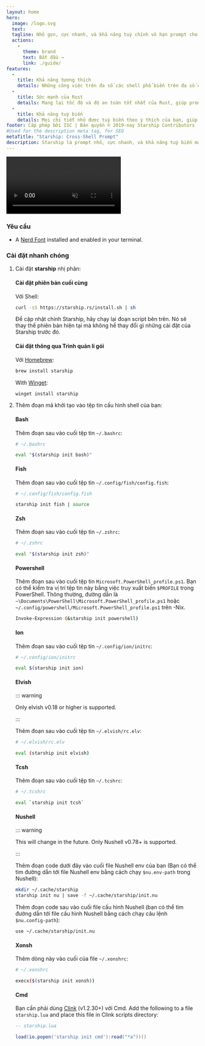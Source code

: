 ```yaml
---
layout: home
hero:
  image: /logo.svg
  text:
  tagline: Nhỏ gọn, cực nhanh, và khả năng tuỳ chỉnh vô hạn prompt cho bất kì shell nào!
  actions:
    - 
      theme: brand
      text: Bắt đầu →
      link: ./guide/
features:
  - 
    title: Khả năng tương thích
    details: Những công việc trên đa số các shell phổ biến trên đa số các hệ điều hành phổ biến. Sử dụng nó ở mọi nơi!
  - 
    title: Sức mạnh của Rust
    details: Mang lại tốc độ và độ an toàn tốt nhất của Rust, giúp prompt của bạn thực thi nhanh chóng và đáng tin cậy nhất có thể.
  - 
    title: Khả năng tuỳ biến
    details: Mọi chi tiết nhỏ được tuỳ biến theo ý thích của bạn, giúp prompt này nhỏ nhất có thể hoặc phong phú về tính năng như bạn muốn.
footer: Cấp phép bởi ISC | Bản quyền © 2019-nay Starship Contributors
#Used for the description meta tag, for SEO
metaTitle: "Starship: Cross-Shell Prompt"
description: Starship là prompt nhỏ, cực nhanh, và khả năng tuỳ biến mạnh mẽ cho bất kì shell nào! Hiển thị thông tin bạn cần, trong khi vẫn giữ cho đẹp và nhỏ gọn. Quick installation available for Bash, Fish, ZSH, Ion, Tcsh, Elvish, Nu, Xonsh, Cmd, and PowerShell.
---
```


<script setup>
import { onMounted } from 'vue'

onMounted(() => {
  const urlParams = new URLSearchParams(window.location.search)
  if (urlParams.has('uwu') || urlParams.has('kawaii')) {
    const img = document.querySelector('.VPHero .VPImage.image-src')
    img.classList.add('uwu')
    img.src = '/logo-uwu.png'
    img.alt = 'Kawaii Starship Logo by @sawaratsuki1004'
  }
})
</script>

<video class="demo-video" muted autoplay loop playsinline>
  <source src="/demo.webm" type="video/webm">
  <source src="/demo.mp4" type="video/mp4">
</video>

### Yêu cầu

- A [Nerd Font](https://www.nerdfonts.com/) installed and enabled in your terminal.

### Cài đặt nhanh chóng

1. Cài đặt **starship** nhị phân:


   #### Cài đặt phiên bản cuối cùng

   Với Shell:

   ```sh
   curl -sS https://starship.rs/install.sh | sh
   ```

   Để cập nhật chính Starship, hãy chạy lại đoạn script bên trên. Nó sẽ thay thế phiên bản hiện tại mà không hề thay đổi gì những cài đặt của Starship trước đó.


   #### Cài đặt thông qua Trình quản lí gói

   Với [Homebrew](https://brew.sh/):

   ```sh
   brew install starship
   ```

   With [Winget](https://github.com/microsoft/winget-cli):

   ```powershell
   winget install starship
   ```

1. Thêm đoạn mã khởi tạo vào tệp tin cấu hình shell của bạn:


   #### Bash

   Thêm đoạn sau vào cuối tệp tin `~/.bashrc`:

   ```sh
   # ~/.bashrc

   eval "$(starship init bash)"
   ```


   #### Fish

   Thêm đoạn sau vào cuối tệp tin `~/.config/fish/config.fish`:

   ```sh
   # ~/.config/fish/config.fish

   starship init fish | source
   ```


   #### Zsh

   Thêm đoạn sau vào cuối tệp tin `~/.zshrc`:

   ```sh
   # ~/.zshrc

   eval "$(starship init zsh)"
   ```


   #### Powershell

   Thêm đoạn sau vào cuối tệp tin `Microsoft.PowerShell_profile.ps1`. Bạn có thể kiểm tra vị trí tệp tin này bằng việc truy xuất biến `$PROFILE` trong PowerShell. Thông thường, đường dẫn là `~\Documents\PowerShell\Microsoft.PowerShell_profile.ps1` hoặc `~/.config/powershell/Microsoft.PowerShell_profile.ps1` trên -Nix.

   ```sh
   Invoke-Expression (&starship init powershell)
   ```


   #### Ion

   Thêm đoạn sau vào cuối tệp tin `~/.config/ion/initrc`:

   ```sh
   # ~/.config/ion/initrc

   eval $(starship init ion)
   ```


   #### Elvish

   ::: warning

   Only elvish v0.18 or higher is supported.

   :::

   Thêm đoạn sau vào cuối tệp tin `~/.elvish/rc.elv`:

   ```sh
   # ~/.elvish/rc.elv

   eval (starship init elvish)
   ```


   #### Tcsh

   Thêm đoạn sau vào cuối tệp tin `~/.tcshrc`:

   ```sh
   # ~/.tcshrc

   eval `starship init tcsh`
   ```


   #### Nushell

   ::: warning

   This will change in the future. Only Nushell v0.78+ is supported.

   :::

   Thêm đoạn code dưới đây vào cuối file Nushell env của bạn (Bạn có thể tìm đường dẫn tới file Nushell env bằng cách chạy `$nu.env-path` trong Nushell):

   ```sh
   mkdir ~/.cache/starship
   starship init nu | save -f ~/.cache/starship/init.nu
   ```

   Thêm đoạn code sau vào cuối file cấu hình Nushell (bạn có thể tìm đường dẫn tới file cấu hình Nushell bằng cách chạy câu lệnh `$nu.config-path`):

   ```sh
   use ~/.cache/starship/init.nu
   ```


   #### Xonsh

   Thêm dòng này vào cuối của file `~/.xonshrc`:

   ```sh
   # ~/.xonshrc

   execx($(starship init xonsh))
   ```


   #### Cmd

   Bạn cần phải dùng [Clink](https://chrisant996.github.io/clink/clink.html) (v1.2.30+) với Cmd. Add the following to a file `starship.lua` and place this file in Clink scripts directory:

   ```lua
   -- starship.lua

   load(io.popen('starship init cmd'):read("*a"))()
   ```
